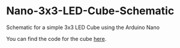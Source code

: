 # Nano-3x3-LED-Cube-Schematic
Schematic for a simple 3x3 LED Cube using the Arduino Nano

You can find the code for the cube [here](https://github.com/UnsignedArduino/Nano-3x3-LED-Cube).
